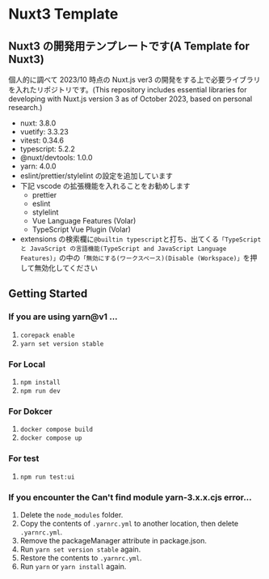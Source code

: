 # Nuxt3 Template

## Nuxt3 の開発用テンプレートです(A Template for Nuxt3)

個人的に調べて 2023/10 時点の Nuxt.js ver3 の開発をする上で必要ライブラリを入れたリポジトリです。(This repository includes essential libraries for developing with Nuxt.js version 3 as of October 2023, based on personal research.)

- nuxt: 3.8.0
- vuetify: 3.3.23
- vitest: 0.34.6
- typescript: 5.2.2
- @nuxt/devtools: 1.0.0
- yarn: 4.0.0
- eslint/prettier/stylelint の設定を追加しています
- 下記 vscode の拡張機能を入れることをお勧めします
  - prettier
  - eslint
  - stylelint
  - Vue Language Features (Volar)
  - TypeScript Vue Plugin (Volar)
- extensions の検索欄に`@builtin typescript`と打ち、出てくる`「TypeScript と JavaScript の言語機能(TypeScript and JavaScript Language Features)」`の中の`「無効にする(ワークスペース)(Disable (Workspace)」`を押して無効化してください

## Getting Started

### If you are using yarn@v1 ...

1. `corepack enable`
2. `yarn set version stable`

### For Local

1. `npm install`
2. `npm run dev`

### For Dokcer

1. `docker compose build`
2. `docker compose up`

### For test

1. `npm run test:ui`

### If you encounter the Can't find module yarn-3.x.x.cjs error...

1. Delete the `node_modules` folder.
2. Copy the contents of `.yarnrc.yml` to another location, then delete `.yarnrc.yml`.
3. Remove the packageManager attribute in package.json.
4. Run `yarn set version stable` again.
5. Restore the contents to `.yarnrc.yml`.
6. Run `yarn` or `yarn install` again.
